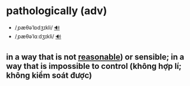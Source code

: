 # pathologically (adv)

- /ˌpæθəˈlɒdʒɪkli/ [🔊](https://www.oxfordlearnersdictionaries.com/media/english/uk_pron/p/pat/patho/pathologically__gb_1.mp3)
- /ˌpæθəˈlɑːdʒɪkli/ [🔊](https://www.oxfordlearnersdictionaries.com/media/english/us_pron/p/pat/patho/pathologically__us_1.mp3)

## in a way that is not [reasonable](../r/reasonable-adj.md#acceptable-and-appropriate-in-a-particular-situation-hợp-lý)) or sensible; in a way that is impossible to control (không hợp lí; không kiểm soát được)